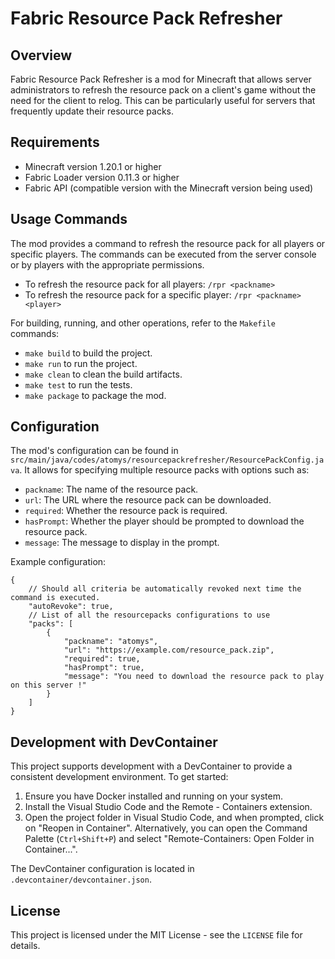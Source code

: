 # Fabric Resource Pack Refresher

## Overview

Fabric Resource Pack Refresher is a mod for Minecraft that allows server administrators to refresh the resource pack on a client's game without the need for the client to relog. This can be particularly useful for servers that frequently update their resource packs.

## Requirements

- Minecraft version 1.20.1 or higher
- Fabric Loader version 0.11.3 or higher
- Fabric API (compatible version with the Minecraft version being used)

## Usage Commands

The mod provides a command to refresh the resource pack for all players or specific players. The commands can be executed from the server console or by players with the appropriate permissions.

- To refresh the resource pack for all players: `/rpr <packname>`
- To refresh the resource pack for a specific player: `/rpr <packname> <player>`

For building, running, and other operations, refer to the `Makefile` commands:

- `make build` to build the project.
- `make run` to run the project.
- `make clean` to clean the build artifacts.
- `make test` to run the tests.
- `make package` to package the mod.

## Configuration

The mod's configuration can be found in `src/main/java/codes/atomys/resourcepackrefresher/ResourcePackConfig.java`. It allows for specifying multiple resource packs with options such as:

- `packname`: The name of the resource pack.
- `url`: The URL where the resource pack can be downloaded.
- `required`: Whether the resource pack is required.
- `hasPrompt`: Whether the player should be prompted to download the resource pack.
- `message`: The message to display in the prompt.

Example configuration:

```json5
{
	// Should all criteria be automatically revoked next time the command is executed.
	"autoRevoke": true,
	// List of all the resourcepacks configurations to use
	"packs": [
		{
			"packname": "atomys",
			"url": "https://example.com/resource_pack.zip",
			"required": true,
			"hasPrompt": true,
			"message": "You need to download the resource pack to play on this server !"
		}
	]
}
```


## Development with DevContainer

This project supports development with a DevContainer to provide a consistent development environment. To get started:

1. Ensure you have Docker installed and running on your system.
2. Install the Visual Studio Code and the Remote - Containers extension.
3. Open the project folder in Visual Studio Code, and when prompted, click on "Reopen in Container". Alternatively, you can open the Command Palette (`Ctrl+Shift+P`) and select "Remote-Containers: Open Folder in Container...".

The DevContainer configuration is located in `.devcontainer/devcontainer.json`.


## License

This project is licensed under the MIT License - see the `LICENSE` file for details.
